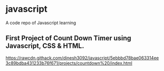 # javascript
A code repo of Javascript learning

First Project of Count Down Timer using Javascript, CSS & HTML.
---------------------------------------------------------------
https://rawcdn.githack.com/dinesh3092/javascript/5ebbbd78bae063314ee3c89bdba431233b76f671/projects/countdown%20/index.html
